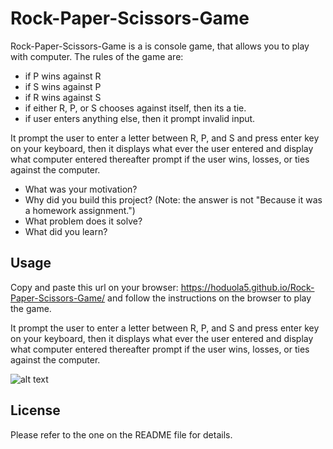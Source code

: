 # Rock-Paper-Scissors-Game

Rock-Paper-Scissors-Game is a is console game, that allows you to play with computer. 
The rules of the game are: 
- if P wins against R
- if S wins against P
- if R wins against S
- if either R, P, or S chooses against itself, then its a tie.
- if user enters anything else, then it prompt invalid input.

It prompt the user to enter a letter between R, P, and S and press enter key on your keyboard, then it displays what ever the user entered and display what computer entered thereafter prompt if the user wins, losses, or ties against the computer.

- What was your motivation?
- Why did you build this project? (Note: the answer is not "Because it was a homework assignment.")
- What problem does it solve?
- What did you learn?

## Usage

Copy and paste this url on your browser: https://hoduola5.github.io/Rock-Paper-Scissors-Game/ and follow the instructions on the browser to play the game.

It prompt the user to enter a letter between R, P, and S and press enter key on your keyboard, then it displays what ever the user entered and display what computer entered thereafter prompt if the user wins, losses, or ties against the computer.

![alt text](assets/images/screenshot.png)

## License
Please refer to the one on the README file for details.
